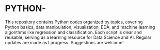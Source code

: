 # PYTHON-
This repository contains Python codes organized by topics, covering Python basics, data manipulation, visualization, EDA, and machine learning algorithms like regression and classification. Each script is clear and reusable, serving as a learning resource for Data Science and AI. Regular updates are made as I progress. Suggestions are welcome!
